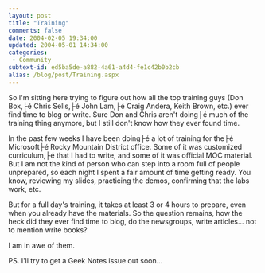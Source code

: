 ```yaml
---
layout: post
title: "Training"
comments: false
date: 2004-02-05 19:34:00
updated: 2004-05-01 14:34:00
categories:
 - Community
subtext-id: ed5ba5de-a882-4a61-a4d4-fe1c42b0b2cb
alias: /blog/post/Training.aspx
---
```



So I'm sitting here trying to figure out how all the top training guys (Don Box,├é Chris Sells,├é John Lam,├é Craig Andera, Keith Brown, etc.) ever find time to blog or write. Sure Don and Chris aren't doing├é much of the training thing anymore, but I still don't know how they ever found time. 

In the past few weeks I have been doing├é a lot of training for the├é Microsoft├é Rocky Mountain District office. Some of it was customized curriculum,├é that I had to write, and some of it was official MOC material. But I am not the kind of person who can step into a room full of people unprepared, so each night I spent a fair amount of time getting ready. You know, reviewing my slides, practicing the demos, confirming that the labs work, etc. 

But for a full day's training, it takes at least 3 or 4 hours to prepare, even when you already have the materials. So the question remains, how the heck did they ever find time to blog, do the newsgroups, write articles... not to mention write books? 

I am in awe of them. 

PS. I'll try to get a Geek Notes issue out soon... 
